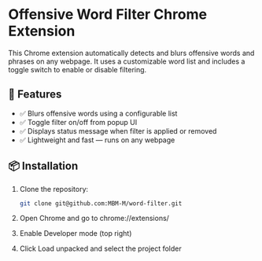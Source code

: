 # Offensive Word Filter Chrome Extension

This Chrome extension automatically detects and blurs offensive words and phrases on any webpage. It uses a customizable word list and includes a toggle switch to enable or disable filtering.

## 🚀 Features

- ✅ Blurs offensive words using a configurable list
- ✅ Toggle filter on/off from popup UI
- ✅ Displays status message when filter is applied or removed
- ✅ Lightweight and fast — runs on any webpage

## 📦 Installation

1. Clone the repository:

   ```bash
   git clone git@github.com:MBM-M/word-filter.git

2. Open Chrome and go to chrome://extensions/

3. Enable Developer mode (top right)

4. Click Load unpacked and select the project folder